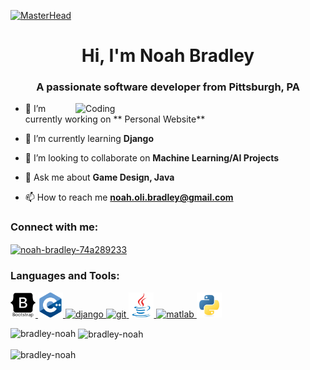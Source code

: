 [![MasterHead](https://repository-images.githubusercontent.com/588181932/e36ec678-7984-4cdd-8e4c-a3932772ff8e)]()

<h1 align="center">Hi, I'm Noah Bradley</h1>
<h3 align="center">A passionate software developer from Pittsburgh, PA</h3>

<img align="right" alt="Coding" width="400" src="https://media3.giphy.com/media/qgQUggAC3Pfv687qPC/giphy.gif?cid=6c09b952201d4c41ff6accfbb125486942af43f68d768d26&ep=v1_internal_gifs_gifId&rid=giphy.gif&ct=g">

- 🔭 I’m currently working on ** Personal Website**

- 🌱 I’m currently learning **Django**

- 👯 I’m looking to collaborate on **Machine Learning/AI Projects**

- 💬 Ask me about **Game Design, Java**

- 📫 How to reach me **noah.oli.bradley@gmail.com**

<h3 align="left">Connect with me:</h3>
<p align="left">
<a href="https://linkedin.com/in/noah-bradley-74a289233" target="blank"><img align="center" src="https://raw.githubusercontent.com/rahuldkjain/github-profile-readme-generator/master/src/images/icons/Social/linked-in-alt.svg" alt="noah-bradley-74a289233" height="30" width="40" /></a>
</p>

<h3 align="left">Languages and Tools:</h3>
<p align="left"> <a href="https://getbootstrap.com" target="_blank" rel="noreferrer"> <img src="https://raw.githubusercontent.com/devicons/devicon/master/icons/bootstrap/bootstrap-plain-wordmark.svg" alt="bootstrap" width="40" height="40"/> </a> <a href="https://www.w3schools.com/cpp/" target="_blank" rel="noreferrer"> <img src="https://raw.githubusercontent.com/devicons/devicon/master/icons/cplusplus/cplusplus-original.svg" alt="cplusplus" width="40" height="40"/> </a> <a href="https://www.djangoproject.com/" target="_blank" rel="noreferrer"> <img src="https://cdn.worldvectorlogo.com/logos/django.svg" alt="django" width="40" height="40"/> </a> <a href="https://git-scm.com/" target="_blank" rel="noreferrer"> <img src="https://www.vectorlogo.zone/logos/git-scm/git-scm-icon.svg" alt="git" width="40" height="40"/> </a> <a href="https://www.java.com" target="_blank" rel="noreferrer"> <img src="https://raw.githubusercontent.com/devicons/devicon/master/icons/java/java-original.svg" alt="java" width="40" height="40"/> </a> <a href="https://www.mathworks.com/" target="_blank" rel="noreferrer"> <img src="https://upload.wikimedia.org/wikipedia/commons/2/21/Matlab_Logo.png" alt="matlab" width="40" height="40"/> </a> <a href="https://www.python.org" target="_blank" rel="noreferrer"> <img src="https://raw.githubusercontent.com/devicons/devicon/master/icons/python/python-original.svg" alt="python" width="40" height="40"/> </a> </p>

<p><img align="left" src="https://github-readme-stats.vercel.app/api/top-langs?username=bradley-noah&show_icons=true&locale=en&layout=compact" alt="bradley-noah" /></p>

<p>&nbsp;<img align="center" src="https://github-readme-stats.vercel.app/api?username=bradley-noah&show_icons=true&locale=en" alt="bradley-noah" /></p>

<p><img align="center" src="https://github-readme-streak-stats.herokuapp.com/?user=bradley-noah&" alt="bradley-noah" /></p>
